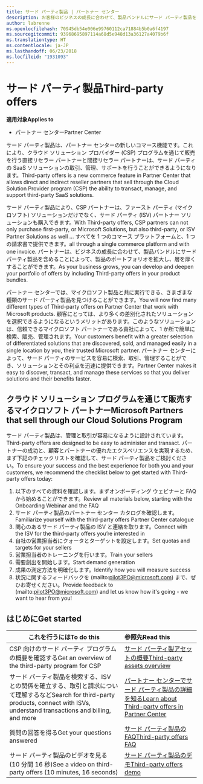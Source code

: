 ```yaml
---
title: サード パーティ製品 | パートナー センター
description: お客様のビジネスの成長に合わせて、製品バンドルにサード パーティ製品を含めることによって、製品のポートフォリオを拡大し、層を厚くすることができます。
author: labrenne
ms.openlocfilehash: 70945db54e006e99760112ca71884b5b0a6f4197
ms.sourcegitcommit: 93968695897114a68d5e948d13a36127a4079b6f
ms.translationtype: HT
ms.contentlocale: ja-JP
ms.lasthandoff: 06/23/2018
ms.locfileid: "1931093"
---
```

# <a name="third-party-offers"></a><span data-ttu-id="eaa89-103">サード パーティ製品</span><span class="sxs-lookup"><span data-stu-id="eaa89-103">Third-party offers</span></span> 

**<span data-ttu-id="eaa89-104">適用対象</span><span class="sxs-lookup"><span data-stu-id="eaa89-104">Applies to</span></span>**

- <span data-ttu-id="eaa89-105">パートナー センター</span><span class="sxs-lookup"><span data-stu-id="eaa89-105">Partner Center</span></span>

<span data-ttu-id="eaa89-106">サード パーティ製品は、パートナー センターの新しいコマース機能です。これにより、クラウド ソリューション プロバイダー (CSP) プログラムを通じて販売を行う直接リセラー パートナーと間接リセラー パートナーは、サード パーティの SaaS ソリューションの取引、管理、サポートを行うことができるようになります。</span><span class="sxs-lookup"><span data-stu-id="eaa89-106">Third-party offers is a new commerce feature in Partner Center that allows direct and indirect reseller partners that sell through the Cloud Solution Provider program (CSP) the ability to transact, manage, and support third-party SaaS solutions.</span></span>  

<span data-ttu-id="eaa89-107">サード パーティ製品により、CSP パートナーは、ファースト パーティ (マイクロソフト) ソリューションだけでなく、サード パーティ (ISV) パートナー ソリューションも購入できます。</span><span class="sxs-lookup"><span data-stu-id="eaa89-107">With Third-party offers, CSP partners can not only purchase first-party, or Microsoft Solutions, but also third-party, or ISV Partner Solutions as well …</span></span> <span data-ttu-id="eaa89-108">すべてを 1 つのコマース プラットフォームと、1 つの請求書で提供できます。</span><span class="sxs-lookup"><span data-stu-id="eaa89-108">all through a single commerce platform and with one invoice.</span></span>  <span data-ttu-id="eaa89-109">パートナーは、ビジネスの成長に合わせて、製品バンドルにサード パーティ製品を含めることによって、製品のポートフォリオを拡大し、層を厚くすることができます。</span><span class="sxs-lookup"><span data-stu-id="eaa89-109">As your business grows, you can develop and deepen your portfolio of offers by including Third-party offers in your product bundles.</span></span> 

<span data-ttu-id="eaa89-110">パートナー センターでは、マイクロソフト製品と共に実行できる、さまざまな種類のサード パーティ製品を見つけることができます。</span><span class="sxs-lookup"><span data-stu-id="eaa89-110">You will now find many different types of Third-party offers on Partner Center that work with Microsoft products.</span></span> <span data-ttu-id="eaa89-111">顧客にとっては、より多くの差別化されたソリューションを選択できるようになるというメリットがあります。このようなソリューションは、信頼できるマイクロソフト パートナーである貴社によって、1 か所で簡単に検索、販売、管理されます。</span><span class="sxs-lookup"><span data-stu-id="eaa89-111">Your customers benefit with a greater selection of differentiated solutions that are discovered, sold, and managed easily in a single location by you, their trusted Microsoft partner.</span></span> <span data-ttu-id="eaa89-112">パートナー センターによって、サード パーティのサービスを容易に検索、取引、管理することができ、ソリューションとその利点を迅速に提供できます。</span><span class="sxs-lookup"><span data-stu-id="eaa89-112">Partner Center makes it easy to discover, transact, and manage these services so that you deliver solutions and their benefits faster.</span></span>

## <a name="microsoft-partners-that-sell-through-our-cloud-solutions-program"></a><span data-ttu-id="eaa89-113">クラウド ソリューション プログラムを通じて販売するマイクロソフト パートナー</span><span class="sxs-lookup"><span data-stu-id="eaa89-113">Microsoft Partners that sell through our Cloud Solutions Program</span></span>

<span data-ttu-id="eaa89-114">サード パーティ製品は、管理と取引が容易になるように設計されています。</span><span class="sxs-lookup"><span data-stu-id="eaa89-114">Third-party offers are designed to be easy to administer and transact.</span></span>  <span data-ttu-id="eaa89-115">パートナーの成功と、顧客とパートナーの優れたエクスペリエンスを実現するため、まず下記のチェックリストを確認して、サード パーティ製品をご検討ください。</span><span class="sxs-lookup"><span data-stu-id="eaa89-115">To ensure your success and the best experience for both you and your customers, we recommend the checklist below to get started with Third-party offers today:</span></span>

1. <span data-ttu-id="eaa89-116">以下のすべての資料を確認します。まずオンボーディング ウェビナーと FAQ から始めることができます。</span><span class="sxs-lookup"><span data-stu-id="eaa89-116">Review all materials below, starting with the Onboarding Webinar and the FAQ</span></span>
2. <span data-ttu-id="eaa89-117">サード パーティ製品のパートナー センター カタログを確認します。</span><span class="sxs-lookup"><span data-stu-id="eaa89-117">Familiarize yourself with the third-party offers Partner Center catalogue</span></span>
3. <span data-ttu-id="eaa89-118">関心のあるサード パーティ製品の ISV と連絡を取ります。</span><span class="sxs-lookup"><span data-stu-id="eaa89-118">Connect with the ISV for the third-party offers you’re interested in</span></span>
4. <span data-ttu-id="eaa89-119">自社の営業担当者にクォータとターゲットを設定します。</span><span class="sxs-lookup"><span data-stu-id="eaa89-119">Set quotas and targets for your sellers</span></span>
5. <span data-ttu-id="eaa89-120">営業担当者のトレーニングを行います。</span><span class="sxs-lookup"><span data-stu-id="eaa89-120">Train your sellers</span></span>
6. <span data-ttu-id="eaa89-121">需要創出を開始します。</span><span class="sxs-lookup"><span data-stu-id="eaa89-121">Start demand generation</span></span>
7. <span data-ttu-id="eaa89-122">成果の測定方法を明確化します。</span><span class="sxs-lookup"><span data-stu-id="eaa89-122">Identify how you will measure success</span></span>
8. <span data-ttu-id="eaa89-123">状況に関するフィードバックを (mailto:pilot3PO@microsoft.com) まで、ぜひお寄せください。</span><span class="sxs-lookup"><span data-stu-id="eaa89-123">Provide feedback to (mailto:pilot3PO@microsoft.com) and let us know how it's going - we want to hear from you!</span></span>

## <a name="get-started"></a><span data-ttu-id="eaa89-124">はじめに</span><span class="sxs-lookup"><span data-stu-id="eaa89-124">Get started</span></span> 

|**<span data-ttu-id="eaa89-125">これを行うには</span><span class="sxs-lookup"><span data-stu-id="eaa89-125">To do this</span></span>**   |**<span data-ttu-id="eaa89-126">参照先</span><span class="sxs-lookup"><span data-stu-id="eaa89-126">Read this</span></span>**   |
|------------------|:--------------------|
|<span data-ttu-id="eaa89-127">CSP 向けのサード パーティ プログラムの概要を確認する</span><span class="sxs-lookup"><span data-stu-id="eaa89-127">Get an overview of the third-party program for CSP</span></span>  |[<span data-ttu-id="eaa89-128">サード パーティ製アセットの概要</span><span class="sxs-lookup"><span data-stu-id="eaa89-128">Third-party assets overview</span></span>]( http://assetsprod.microsoft.com/mpn/third-party-offers-overview.pptx)|
|<span data-ttu-id="eaa89-129">サード パーティ製品を検索する、ISV との関係を確立する、取引と請求について理解するなど</span><span class="sxs-lookup"><span data-stu-id="eaa89-129">Search for third-party products, connect with ISVs, understand transactions and billing, and more</span></span>| [<span data-ttu-id="eaa89-130">パートナー センターでサード パーティ製品の詳細を知る</span><span class="sxs-lookup"><span data-stu-id="eaa89-130">Learn about Third-party offers in Partner Center</span></span>](third-party-help.md) |
|<span data-ttu-id="eaa89-131">質問の回答を得る</span><span class="sxs-lookup"><span data-stu-id="eaa89-131">Get your questions answered</span></span>| [<span data-ttu-id="eaa89-132">サード パーティ製品の FAQ</span><span class="sxs-lookup"><span data-stu-id="eaa89-132">Third-party offers FAQ</span></span>](http://assetsprod.microsoft.com/mpn/third-party-offers-faq.docx) |
|<span data-ttu-id="eaa89-133">サード パーティ製品のビデオを見る (10 分間 16 秒)</span><span class="sxs-lookup"><span data-stu-id="eaa89-133">See a video on third-party offers (10 minutes, 16 seconds)</span></span>   |[<span data-ttu-id="eaa89-134">サード パーティ製品のデモ</span><span class="sxs-lookup"><span data-stu-id="eaa89-134">Third-party offers demo</span></span>](http://assetsprod.microsoft.com/mpn/third-party-offers-demo.wma)|


